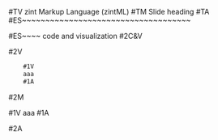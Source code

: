 #TV
zint Markup Language (zintML)
#TM
Slide heading
#TA
#ES~~~~~~~~~~~~~~~~~~~~~~~~~~~~~~~~~~~~



#ES~~~~ code and visualization
#2C&V

#2V

```html
    #1V
    aaa
    #1A
```

#2M

#1V
aaa
#1A

#2A


